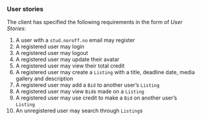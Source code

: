 ### User stories[](#user-stories)

The client has specified the following requirements in the form of _User Stories_:

1.  A user with a `stud.noroff.no` email may register
2.  A registered user may login
3.  A registered user may logout
4.  A registered user may update their avatar
5.  A registered user may view their total credit
6.  A registered user may create a `Listing` with a title, deadline date, media gallery and description
7.  A registered user may add a `Bid` to another user’s `Listing`
8.  A registered user may view `Bid`s made on a `Listing`
9.  A registered user may use credit to make a `Bid` on another user’s `Listing`
10.  An unregistered user may search through `Listing`s